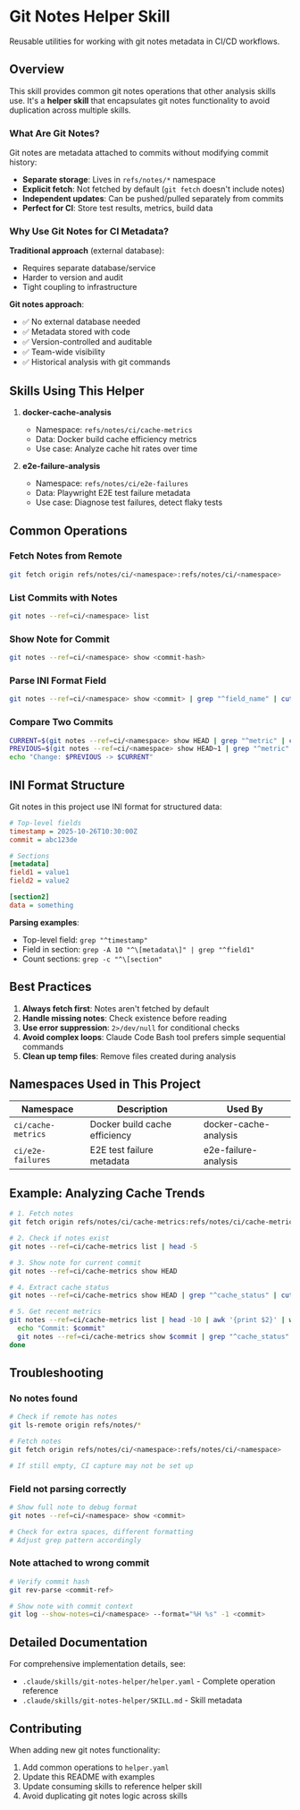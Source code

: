 # Git Notes Helper Skill

Reusable utilities for working with git notes metadata in CI/CD workflows.

## Overview

This skill provides common git notes operations that other analysis skills use. It's a **helper skill** that encapsulates git notes functionality to avoid duplication across multiple skills.

### What Are Git Notes?

Git notes are metadata attached to commits without modifying commit history:

- **Separate storage**: Lives in `refs/notes/*` namespace
- **Explicit fetch**: Not fetched by default (`git fetch` doesn't include notes)
- **Independent updates**: Can be pushed/pulled separately from commits
- **Perfect for CI**: Store test results, metrics, build data

### Why Use Git Notes for CI Metadata?

**Traditional approach** (external database):
- Requires separate database/service
- Harder to version and audit
- Tight coupling to infrastructure

**Git notes approach**:
- ✅ No external database needed
- ✅ Metadata stored with code
- ✅ Version-controlled and auditable
- ✅ Team-wide visibility
- ✅ Historical analysis with git commands

## Skills Using This Helper

1. **docker-cache-analysis**
   - Namespace: `refs/notes/ci/cache-metrics`
   - Data: Docker build cache efficiency metrics
   - Use case: Analyze cache hit rates over time

2. **e2e-failure-analysis**
   - Namespace: `refs/notes/ci/e2e-failures`
   - Data: Playwright E2E test failure metadata
   - Use case: Diagnose test failures, detect flaky tests

## Common Operations

### Fetch Notes from Remote

```bash
git fetch origin refs/notes/ci/<namespace>:refs/notes/ci/<namespace>
```

### List Commits with Notes

```bash
git notes --ref=ci/<namespace> list
```

### Show Note for Commit

```bash
git notes --ref=ci/<namespace> show <commit-hash>
```

### Parse INI Format Field

```bash
git notes --ref=ci/<namespace> show <commit> | grep "^field_name" | cut -d'=' -f2 | xargs
```

### Compare Two Commits

```bash
CURRENT=$(git notes --ref=ci/<namespace> show HEAD | grep "^metric" | cut -d'=' -f2)
PREVIOUS=$(git notes --ref=ci/<namespace> show HEAD~1 | grep "^metric" | cut -d'=' -f2)
echo "Change: $PREVIOUS -> $CURRENT"
```

## INI Format Structure

Git notes in this project use INI format for structured data:

```ini
# Top-level fields
timestamp = 2025-10-26T10:30:00Z
commit = abc123de

# Sections
[metadata]
field1 = value1
field2 = value2

[section2]
data = something
```

**Parsing examples**:
- Top-level field: `grep "^timestamp"`
- Field in section: `grep -A 10 "^\[metadata\]" | grep "^field1"`
- Count sections: `grep -c "^\[section"`

## Best Practices

1. **Always fetch first**: Notes aren't fetched by default
2. **Handle missing notes**: Check existence before reading
3. **Use error suppression**: `2>/dev/null` for conditional checks
4. **Avoid complex loops**: Claude Code Bash tool prefers simple sequential commands
5. **Clean up temp files**: Remove files created during analysis

## Namespaces Used in This Project

| Namespace | Description | Used By |
|-----------|-------------|---------|
| `ci/cache-metrics` | Docker build cache efficiency | docker-cache-analysis |
| `ci/e2e-failures` | E2E test failure metadata | e2e-failure-analysis |

## Example: Analyzing Cache Trends

```bash
# 1. Fetch notes
git fetch origin refs/notes/ci/cache-metrics:refs/notes/ci/cache-metrics

# 2. Check if notes exist
git notes --ref=ci/cache-metrics list | head -5

# 3. Show note for current commit
git notes --ref=ci/cache-metrics show HEAD

# 4. Extract cache status
git notes --ref=ci/cache-metrics show HEAD | grep "^cache_status" | cut -d'=' -f2 | xargs

# 5. Get recent metrics
git notes --ref=ci/cache-metrics list | head -10 | awk '{print $2}' | while read commit; do
  echo "Commit: $commit"
  git notes --ref=ci/cache-metrics show $commit | grep "^cache_status"
done
```

## Troubleshooting

### No notes found

```bash
# Check if remote has notes
git ls-remote origin refs/notes/*

# Fetch notes
git fetch origin refs/notes/ci/<namespace>:refs/notes/ci/<namespace>

# If still empty, CI capture may not be set up
```

### Field not parsing correctly

```bash
# Show full note to debug format
git notes --ref=ci/<namespace> show <commit>

# Check for extra spaces, different formatting
# Adjust grep pattern accordingly
```

### Note attached to wrong commit

```bash
# Verify commit hash
git rev-parse <commit-ref>

# Show note with commit context
git log --show-notes=ci/<namespace> --format="%H %s" -1 <commit>
```

## Detailed Documentation

For comprehensive implementation details, see:
- `.claude/skills/git-notes-helper/helper.yaml` - Complete operation reference
- `.claude/skills/git-notes-helper/SKILL.md` - Skill metadata

## Contributing

When adding new git notes functionality:

1. Add common operations to `helper.yaml`
2. Update this README with examples
3. Update consuming skills to reference helper skill
4. Avoid duplicating git notes logic across skills
